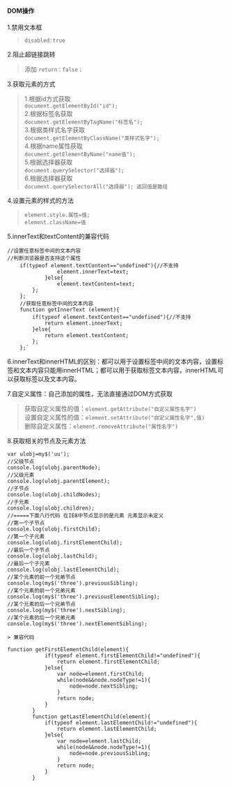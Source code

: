 #### DOM操作
1.禁用文本框
> `disabled:true`


2.阻止超链接跳转
> 添加 `return：false；`

3.获取元素的方式

>1.根据id方式获取<br/>
> `document.getElementById("id");`<br/>
> 2.根据标签名获取<br/>
> `document.getElementByTagName("标签名");`<br/>
> 3.根据类样式名字获取<br/>
> `document.getElementByClassName("类样式名字");`<br/>
> 4.根据name属性获取<br/>
> `document.getElementByName("name值");`<br/>
> 5.根据选择器获取<br/>
> `document.querySelector("选择器");`<br/>
> 6.根据选择器获取<br/>
> `document.querySelectorAll("选择器"); 返回值是数组`<br/>

4.设置元素的样式的方法
> `element.style.属性=值;`<br/>
> `element.className=值`

5.innerText和textContent的兼容代码

	//设置任意标签中间的文本内容
	//判断浏览器是否支持这个属性
		if(typeof element.textContent=="undefined"){//不支持
					element.innerText=text;
				}else{
					element.textContent=text;
			};
		};
		//获取任意标签中间的文本内容
		function getInnerText (element){
			if(typeof element.textContent=="undefined"){//不支持
				return element.innerText;
			}else{
				return element.textContent;
			};
		};`
		
6.innerText和innerHTML的区别：都可以用于设置标签中间的文本内容，设置标签和文本内容只能用innerHTML；都可以用于获取标签文本内容，innerHTML可以获取标签以及文本内容。


7.自定义属性：自己添加的属性，无法直接通过DOM方式获取
> 获取自定义属性的值：`element.getAttribute("自定义属性名字")`<br/>
> 设置自定义属性的值：`element.setAttribute("自定义属性名字",值)`<br/>
> 删除自定义属性：`element.removeAttribute("属性名字")`

8.获取相关的节点及元素方法

``` <script>
var ulobj=my$('uu');
//父级节点
console.log(ulobj.parentNode);
//父级元素
console.log(ulobj.parentElement);
//子节点
console.log(ulobj.childNodes);
//子元素
console.log(ulobj.children);
//=====下面八行代码 在IE8中节点显示的是元素 元素显示未定义
//第一个子节点
console.log(ulobj.firstChild);
//第一个子元素
console.log(ulobj.firstElementChild);
//最后一个子节点
console.log(ulobj.lastChild);
//最后一个子元素
console.log(ulobj.lastElementChild);
//某个元素的前一个兄弟节点
console.log(my$('three').previousSibling);
//某个元素的前一个兄弟元素
console.log(my$('three').previousElementSibling);
//某个元素的后一个兄弟节点
console.log(my$('three').nextSibling);
//某个元素的后一个兄弟元素
console.log(my$('three').nextElementSibling);

> 兼容代码
   
function getFirstElementChild(element){
			if(typeof element.firstElementChild!="undefined"){
				return element.firstElementChild;
			}else{
				var node=element.firstChild;
				while(node&&node.nodeType!=1){
					node=node.nextSibling;
				}
				return node;
			}
		}
		function getLastElementChild(element){
			if(typeof element.lastElementChild!="undefined"){
				return element.lastElementChild;
			}else{
				var node=element.lastChild;
				while(node&&node.nodeType!=1){
					node=node.previousSibling;
				}
				return node;
			}
		}
```

